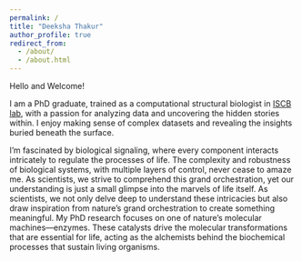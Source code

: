 ```yaml
---
permalink: /
title: "Deeksha Thakur"
author_profile: true
redirect_from: 
  - /about/
  - /about.html
---
```



Hello and Welcome!

I am a PhD graduate, trained as a computational structural biologist in [ISCB lab](https://shashibp-lab.github.io/projects/), with a passion for analyzing data and uncovering the hidden stories within. I enjoy making sense of complex datasets and revealing the insights buried beneath the surface. 

I’m fascinated by biological signaling, where every component interacts intricately to regulate the processes of life. The complexity and robustness of biological systems, with multiple layers of control, never cease to amaze me. As scientists, we strive to comprehend this grand orchestration, yet our understanding is just a small glimpse into the marvels of life itself. As scientists, we not only delve deep to understand these intricacies but also draw inspiration from nature’s grand orchestration to create something meaningful. My PhD research focuses on one of nature’s molecular machines—enzymes. These catalysts drive the molecular transformations that are essential for life, acting as the alchemists behind the biochemical processes that sustain living organisms.

